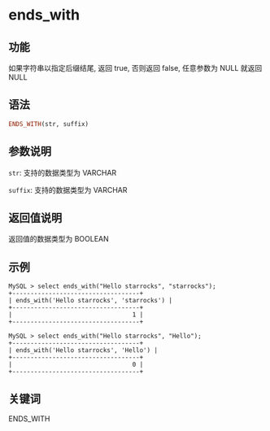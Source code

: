 # ends_with

## 功能

如果字符串以指定后缀结尾, 返回 true, 否则返回 false, 任意参数为 NULL 就返回 NULL

## 语法

```Haskell
ENDS_WITH(str, suffix)
```

## 参数说明

`str`: 支持的数据类型为 VARCHAR

`suffix`: 支持的数据类型为 VARCHAR

## 返回值说明

返回值的数据类型为 BOOLEAN

## 示例

```Plain Text
MySQL > select ends_with("Hello starrocks", "starrocks");
+-----------------------------------+
| ends_with('Hello starrocks', 'starrocks') |
+-----------------------------------+
|                                 1 |
+-----------------------------------+

MySQL > select ends_with("Hello starrocks", "Hello");
+-----------------------------------+
| ends_with('Hello starrocks', 'Hello') |
+-----------------------------------+
|                                 0 |
+-----------------------------------+
```

## 关键词

ENDS_WITH
